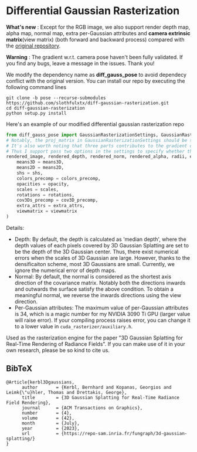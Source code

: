 # Differential Gaussian Rasterization

**What's new** : Except for the RGB image, we also support render depth map, alpha map, normal map, extra per-Gaussian attributes and **camera extrinsic matrix**(view matrix) (both forward and backward process) compared with the [original repository](https://github.com/graphdeco-inria/diff-gaussian-rasterization).

**Warning** : The gradient w.r.t. camera pose haven't been fully validated. If you find any bugs, leave a message in the issues. Thank you!

We modify the dependency name as **diff_gauss_pose** to avoid dependecy conflict with the original version. You can install our repo by executing the following command lines
```shell
git clone -b pose --recurse-submodules https://github.com/slothfulxtx/diff-gaussian-rasterization.git 
cd diff-gaussian-rasterization
python setup.py install
```

Here's an example of our modified differential gaussian rasterization repo
```python
from diff_gauss_pose import GaussianRasterizationSettings, GaussianRasterizer
# Notably, the proj_matrix in GaussianRasterizationSettings should be set as the real projection_matrix (intrinsic matrix), not the full_proj_transform which combines both the extrinsic and instrinsic matrixes
# It's also worth noting that three parts contributes to the gradient of loss w.r.t. camera view matrix, including mean2D, cov2D, and SH coefficients. For the last two part, computing the gradients may slow down the coverage speed of camera pose. 
# Thus I support pass two options in the settings to specify whether these two parts is computed during backward, namely enable_cov_grad and enable_sh_grad.
rendered_image, rendered_depth, rendered_norm, rendered_alpha, radii, extra = rasterizer(
    means3D = means3D,
    means2D = means2D,
    shs = shs,
    colors_precomp = colors_precomp,
    opacities = opacity,
    scales = scales,
    rotations = rotations,
    cov3Ds_precomp = cov3D_precomp,
    extra_attrs = extra_attrs,
    viewmatrix = viewmatrix
)
```

Details: 

- Depth: By default, the depth is calculated as 'median depth', where the depth values of each pixels covered by 3D Gaussian Splatting are set to be the depth of the 3D Gaussian center. Thus, there exist numerical errors when the scales of 3D Gaussian are large. However, thanks to the densificaiton scheme, most 3D Gaussians are small. Currently, we ignore the numerical error of depth maps. 
- Normal: By default, the normal is considered as the shortest axis direction of the covariance matrix. Notably both the directions inwards and outwards the surface satisfy the above condition. To obtain a meaningful normal, we reverse the inwards directions using the view direction. 
- Per-Gaussian attributes: The maximum value of per-Gaussian attributes is 34, which is a magic number for my NVIDIA 3090 Ti GPU (larger value will raise error). If your compiling process raises error, you can change it to a lower value in `cuda_rasterizer/auxiliary.h`.

Used as the rasterization engine for the paper "3D Gaussian Splatting for Real-Time Rendering of Radiance Fields". If you can make use of it in your own research, please be so kind to cite us.

<section class="section" id="BibTeX">
  <div class="container is-max-desktop content">
    <h2 class="title">BibTeX</h2>
    <pre><code>@Article{kerbl3Dgaussians,
      author       = {Kerbl, Bernhard and Kopanas, Georgios and Leimk{\"u}hler, Thomas and Drettakis, George},
      title        = {3D Gaussian Splatting for Real-Time Radiance Field Rendering},
      journal      = {ACM Transactions on Graphics},
      number       = {4},
      volume       = {42},
      month        = {July},
      year         = {2023},
      url          = {https://repo-sam.inria.fr/fungraph/3d-gaussian-splatting/}
}</code></pre>
  </div>
</section>
